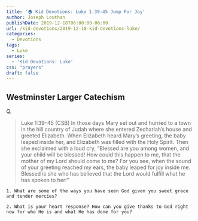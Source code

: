 ```yaml
---
title: '🏠 Kid Devotions: Luke 1:39-45 Jump For Joy'
author: Joseph Louthan
publishDate: 2019-12-18T06:00:00-06:00
url: /kid-devotions/2019-12-18-kid-devotions-luke/
categories:
  - Devotions
tags:
  - Luke
series:
  - 'Kid Devotions: Luke'
css: "prayers"
draft: false
---
```


## Westminster Larger Catechism

Q.

>Luke 1:39–45 (CSB) In those days Mary set out and hurried to a town in the hill country of Judah  where she entered Zechariah’s house and greeted Elizabeth.  When Elizabeth heard Mary’s greeting, the baby leaped inside her, and Elizabeth was filled with the Holy Spirit.  Then she exclaimed with a loud cry, “Blessed are you among women, and your child will be blessed!  How could this happen to me, that the mother of my Lord should come to me?  For you see, when the sound of your greeting reached my ears, the baby leaped for joy inside me.  Blessed is she who has believed that the Lord would fulfill what he has spoken to her!” 

```text
1. What are some of the ways you have seen God given you sweet grace and tender mercies?

2. What is your heart response? How can you give thanks to God right now for who He is and what He has done for you?
```